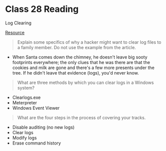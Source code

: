 # Class 28 Reading

Log Clearing

[Resource](https://resources.infosecinstitute.com/topics/hacking/ethical-hacking-log-tampering-101/)

> Explain some specifics of why a hacker might want to clear log files to a family member. Do not use the example from the article.
   - When Santa comes down the chimney, he doesn't leave big sooty footprints everywhere; the only clues that he was there are that the cookies and milk are gone and there's a few more presents under the tree. If he didn't leave that evidence (logs), you'd never know.

> What are three methods by which you can clear logs in a Windows system?
   - Clearlogs.exe
   - Meterpreter
   - Windows Event Viewer

> What are the four steps in the process of covering your tracks.
   - Disable auditing (no new logs)
   - Clear logs
   - Modify logs
   - Erase command history